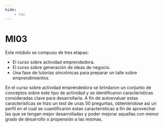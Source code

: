 ```yaml
---
hide:
    - toc
---
```


# MI03

Este módulo se compuso de tres etapas: 
- El curso sobre actividad emprendedora. 
- El curso sobre generación de ideas de negocio. 
- Una fase de tutorías sincrónicas para preparar un talle sobre emprendimientos. 


En el curso sobre actividad emprendedora se brindaron un conjunto de conceptos sobre este tipo de actividad y se identificaron características consideradas clave para desarrollarla. A fin de autoevaluar estas características se hizo un test de unas 50 preguntas, obteniéndose así un perfil en el cual se cuantificaron estas características a fin de aprovechar las que se tengan mejor desarrolladas y poder mejorar aquellas con menor grado de desarrollo o propensión a las mismas. 

